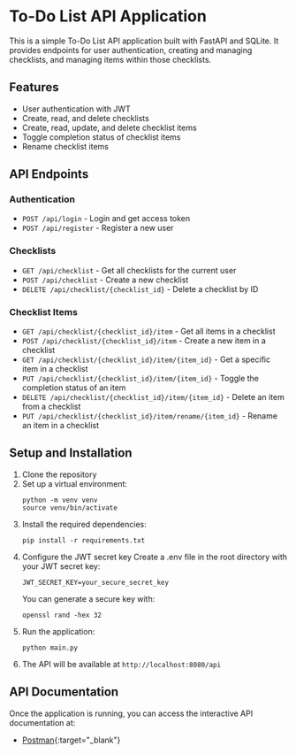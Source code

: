 # To-Do List API Application

This is a simple To-Do List API application built with FastAPI and SQLite. It provides endpoints for user authentication, creating and managing checklists, and managing items within those checklists.

## Features

- User authentication with JWT
- Create, read, and delete checklists
- Create, read, update, and delete checklist items
- Toggle completion status of checklist items
- Rename checklist items

## API Endpoints

### Authentication

- `POST /api/login` - Login and get access token
- `POST /api/register` - Register a new user

### Checklists

- `GET /api/checklist` - Get all checklists for the current user
- `POST /api/checklist` - Create a new checklist
- `DELETE /api/checklist/{checklist_id}` - Delete a checklist by ID

### Checklist Items

- `GET /api/checklist/{checklist_id}/item` - Get all items in a checklist
- `POST /api/checklist/{checklist_id}/item` - Create a new item in a checklist
- `GET /api/checklist/{checklist_id}/item/{item_id}` - Get a specific item in a checklist
- `PUT /api/checklist/{checklist_id}/item/{item_id}` - Toggle the completion status of an item
- `DELETE /api/checklist/{checklist_id}/item/{item_id}` - Delete an item from a checklist
- `PUT /api/checklist/{checklist_id}/item/rename/{item_id}` - Rename an item in a checklist

## Setup and Installation

1. Clone the repository
2. Set up a virtual environment:
   ```
   python -m venv venv
   source venv/bin/activate
   ```
3. Install the required dependencies:
   ```
   pip install -r requirements.txt
   ```
4. Configure the JWT secret key
   Create a .env file in the root directory with your JWT secret key:
   ```
   JWT_SECRET_KEY=your_secure_secret_key
   ```
   You can generate a secure key with:
   ```
   openssl rand -hex 32
   ```
5. Run the application:
   ```
   python main.py
   ```
6. The API will be available at `http://localhost:8080/api`

## API Documentation

Once the application is running, you can access the interactive API documentation at:
- [Postman](https://www.postman.com/payload-candidate-54469917/assesment/collection/7ot6t1r/todo-list-app?action=share&creator=42390035){:target="_blank"}

